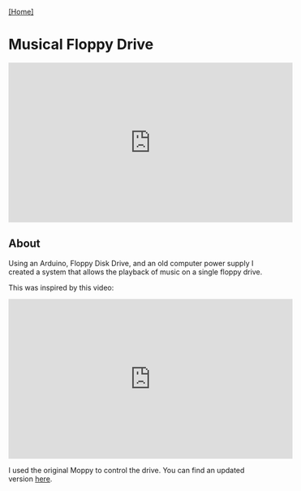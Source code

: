 [[Home]](https://orange.haus)

# Musical Floppy Drive

<iframe width="560" height="315" src="https://www.youtube.com/embed/ulEEgduwYjE" frameborder="0" allow="accelerometer; autoplay; encrypted-media; gyroscope; picture-in-picture" allowfullscreen></iframe>

## About
Using an Arduino, Floppy Disk Drive, and an old computer power supply I created a system that allows the playback of music on a single floppy drive.

This was inspired by this video:

<iframe width="560" height="315" src="https://www.youtube.com/embed/DxlXT0z_HNE" frameborder="0" allow="accelerometer; autoplay; encrypted-media; gyroscope; picture-in-picture" allowfullscreen></iframe>

I used the original Moppy to control the drive. You can find an updated version [here](https://github.com/SammyIAm/Moppy2).
